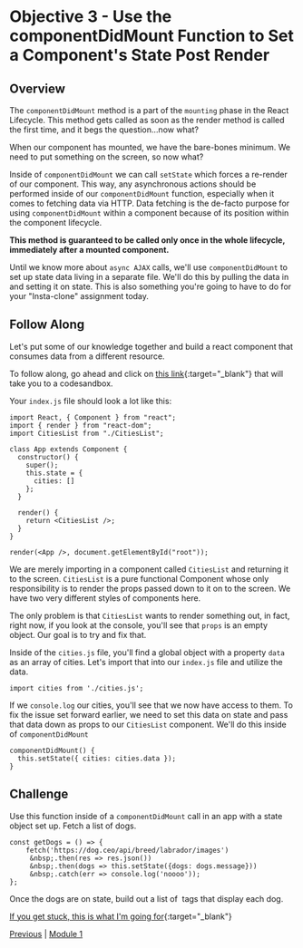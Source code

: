 # Objective 3 - Use the componentDidMount Function to Set a Component's State Post Render

## Overview

The ```componentDidMount``` method is a part of the ```mounting``` phase in the React Lifecycle. This method gets called as soon as the render method is called the first time, and it begs the question…now what?

When our component has mounted, we have the bare-bones minimum. We need to put something on the screen, so now what?

Inside of ```componentDidMount``` we can call ```setState``` which forces a re-render of our component. This way, any asynchronous actions should be performed inside of our ```componentDidMount``` function, especially when it comes to fetching data via HTTP. Data fetching is the de-facto purpose for using ```componentDidMount``` within a component because of its position within the component lifecycle.

<strong>This method is guaranteed to be called only once in the whole lifecycle, immediately after a mounted component.</strong>

Until we know more about ```async AJAX``` calls, we'll use ```componentDidMount``` to set up state data living in a separate file. We'll do this by pulling the data in and setting it on state. This is also something you're going to have to do for your "Insta-clone" assignment today.

## Follow Along

Let's put some of our knowledge together and build a react component that consumes data from a different resource.

To follow along, go ahead and click on [this link](https://codesandbox.io/s/xlx1714w8w.){:target="_blank"} that will take you to a codesandbox.

Your ```index.js``` file should look a lot like this:

```
import React, { Component } from "react";
import { render } from "react-dom";
import CitiesList from "./CitiesList";

class App extends Component {
  constructor() {
    super();
    this.state = {
      cities: []
    };
  }

  render() {
    return <CitiesList />;
  }
}

render(<App />, document.getElementById("root"));
```

We are merely importing in a component called ```CitiesList``` and returning it to the screen. ```CitiesList``` is a pure functional Component whose only responsibility is to render the props passed down to it on to the screen. We have two very different styles of components here.

The only problem is that ```CitiesList``` wants to render something out, in fact, right now, if you look at the console, you'll see that ```props``` is an empty object. Our goal is to try and fix that.

Inside of the ```cities.js``` file, you'll find a global object with a property ```data``` as an array of cities. Let's import that into our ```index.js``` file and utilize the data.

```
import cities from './cities.js';
```

If we ```console.log``` our cities, you'll see that we now have access to them. To fix the issue set forward earlier, we need to set this data on state and pass that data down as props to our ```CitiesList``` component. We'll do this inside of ```componentDidMount```

```
componentDidMount() {
  this.setState({ cities: cities.data });
}
```

## Challenge

Use this function inside of a ```componentDidMount``` call in an app with a state object set up. Fetch a list of dogs.

```
const getDogs = () => {
    fetch('https://dog.ceo/api/breed/labrador/images')
     &nbsp;.then(res => res.json())
     &nbsp;.then(dogs => this.setState({dogs: dogs.message}))
     &nbsp;.catch(err => console.log('noooo'));
};
```

Once the dogs are on state, build out a list of <img> tags that display each dog.

[If you get stuck, this is what I'm going for](https://codesandbox.io/s/x96vm3vykq.){:target="_blank"}



[Previous](./Object_2.md) | [Module 1](../../Module_1-Class-Components/README.md)
